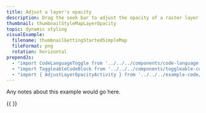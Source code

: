 ```yaml
---
title: Adjust a layer's opacity
description: Drag the seek bar to adjust the opacity of a raster layer on top of a map.
thumbnail: thumbnailStyleMapLayerOpacity
topic: dynamic styling
visualExample:
  filename: thumbnailGettingStartedSimpleMap
  fileFormat: png
  rotation: horizontal
prependJs:
  - "import CodeLanguageToggle from '../../../components/code-language-toggle'"
  - "import ToggleableCodeBlock from '../../../components/toggleable-code-block'"
  - "import { AdjustLayerOpacityActivity } from '../../../example-code/AdjustLayerOpacityActivity.js'"
---
```


Any notes about this example would go here. 

{{
  <CodeLanguageToggle />
  <ToggleableCodeBlock 
    codeSnippet={AdjustLayerOpacityActivity}
  />
}}
